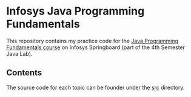 # Infosys Java Programming Fundamentals

This repository contains my practice code for
the [Java Programming Fundamentals course](https://infyspringboard.onwingspan.com/web/en/app/toc/lex_29959473947367270000_shared/overview)
on Infosys Springboard (part of the 4th Semester Java Lab).

## Contents

The source code for each topic can be founder under the [src](./src) directory.
